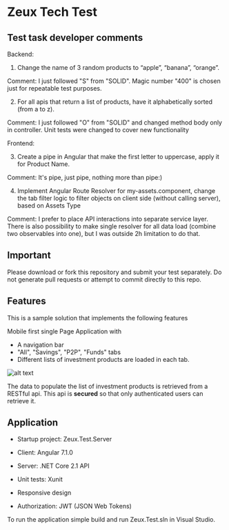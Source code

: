 # Zeux Tech Test

## Test task developer comments
Backend:

1. Change the name of 3 random products to “apple”, “banana”, “orange”.

Comment: I just followed  "S" from "SOLID". Magic number "400" is chosen just for repeatable test purposes. 

2. For all apis that return a list of products, have it alphabetically sorted (from a to z).

Comment: I just followed  "О" from "SOLID" and changed method body only in controller. Unit tests were changed to cover new functionality

Frontend:

3. Create a pipe in Angular that make the first letter to uppercase, apply it for Product Name.

Comment: It's pipe, just pipe, nothing more than pipe:)

4. Implement Angular Route Resolver for my-assets.component, change the tab filter logic to filter objects on client side (without calling server), based on Assets Type

Comment: I prefer to place API interactions into separate service layer. There is also possibility to make single resolver for all data load (combine two observables into one), but I was outside 2h limitation to do that.

## Important
Please download or fork this repository and submit your test separately. Do not generate pull requests or attempt to commit directly to this repo.

## Features
This is a sample solution that implements the following features

Mobile first single Page Application with
- A navigation bar
- "All", "Savings", "P2P", "Funds" tabs
- Different lists of investment products are loaded in each tab.

![alt text](http://bit.ly/2EzzpXo)

The data to populate the list of investment products is retrieved from a RESTful api. This api is **secured** so that only authenticated users can retrieve it. 

## Application
- Startup project: Zeux.Test.Server

- Client: Angular 7.1.0
- Server: .NET Core 2.1 API
- Unit tests: Xunit
- Responsive design
- Authorization: JWT (JSON Web Tokens)

To run the application simple build and run Zeux.Test.sln in Visual Studio.
